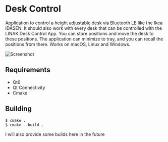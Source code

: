 # Desk Control

Application to control a height adjustable desk via Bluetooth LE like the Ikea IDÅSEN. 
It should also work with every desk that can be controlled with the LINAK Desk Control App.
You can store positions and move the desk to these positions.
The application can minimize to tray, and you can recall the positions from there.
Works on macOS, Linux and Windows.

![Screenshot](https://cloud.lpnw.de/apps/files_sharing/publicpreview/3bgWXZ6itccmabJ?x=2350&y=957&a=true)

## Requirements

* Qt6
* Qt Connectivity
* Cmake

## Building

```
$ cmake .
$ cmake --build .
```

I will also provide some builds here in the future
